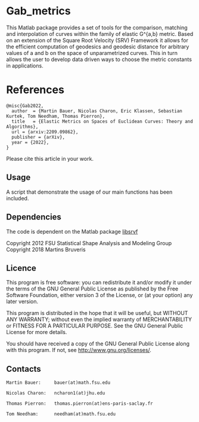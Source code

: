 # Gab_metrics
This Matlab package provides a set of tools for the comparison, matching and interpolation of curves within the family of elastic G^{a,b} metric. Based on an extension of the  Square Root Velocity (SRV) Framework it allows for the efficient computation of geodesics and geodesic distance for arbitrary values of a and b on the space of unparametrized curves. This in turn allows the user to develop  data driven ways to choose the metric constants  in applications.
# References

    @misc{Gab2022,
      author  = {Martin Bauer, Nicolas Charon, Eric Klassen, Sebastian Kurtek, Tom Needham, Thomas Pierron},
      title   = {Elastic Metrics on Spaces of Euclidean Curves: Theory and  Algorithms},  
      url = {arxiv:2209.09862},
      publisher = {arXiv},  
      year = {2022},
    }
Please cite this article in your work.

Usage
-----------
A script that demonstrate the usage of our main functions has been included. 



Dependencies
------------
The code is dependent on the Matlab package [libsrvf ](https://github.com/martinsbruveris/libsrvf)

Copyright 2012 FSU Statistical Shape Analysis and Modeling Group
Copyright 2018 Martins Bruveris

Licence
-------

This program is free software: you can redistribute it and/or modify it under 
the terms of the GNU General Public License as published by the Free Software 
Foundation, either version 3 of the License, or (at your option) any later 
version.

This program is distributed in the hope that it will be useful, but WITHOUT 
ANY WARRANTY; without even the implied warranty of MERCHANTABILITY or FITNESS 
FOR A PARTICULAR PURPOSE. See the GNU General Public License for more details.

You should have received a copy of the GNU General Public License along with 
this program. If not, see http://www.gnu.org/licenses/.


Contacts
--------
    Martin Bauer:     bauer(at)math.fsu.edu

    Nicolas Charon:   ncharon1(at)jhu.edu
    
    Thomas Pierron:   thomas.pierron(at)ens-paris-saclay.fr 
    
    Tom Needham:      needham(at)math.fsu.edu
    
